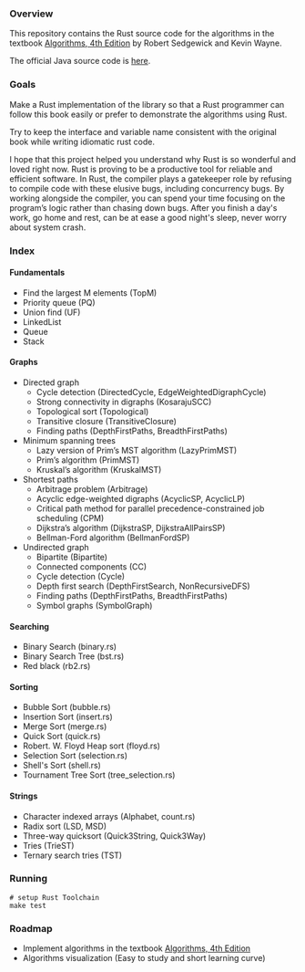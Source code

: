 ### Overview 

This repository contains the Rust source code 
for the algorithms in the textbook 
[Algorithms, 4th Edition](http://amzn.to/13VNJi7) 
by Robert Sedgewick and Kevin Wayne.

The official Java source code is 
[here](https://github.com/kevin-wayne/algs4).

### Goals

Make a Rust implementation of the library so that
a Rust programmer can follow this book easily or
prefer to demonstrate the algorithms using Rust.

Try to keep the interface and variable name consistent
with the original book while writing idiomatic rust
code.

I hope that this project helped you understand why 
Rust is so wonderful and loved right now. Rust is proving 
to be a productive tool for reliable and efficient software. 
In Rust, the compiler plays
a gatekeeper role by refusing to compile code with
these elusive bugs, including concurrency bugs.
By working alongside the compiler, you can spend your
time focusing on the program’s logic rather than
chasing down bugs. After you finish a day's work,
go home and rest, can be at ease a good night's sleep,
never worry about system crash.

### Index

#### Fundamentals 

- Find the largest M elements (TopM)
- Priority queue (PQ)
- Union find (UF)
- LinkedList
- Queue
- Stack

#### Graphs

- Directed graph
  - Cycle detection (DirectedCycle, EdgeWeightedDigraphCycle)
  - Strong connectivity in digraphs (KosarajuSCC)
  - Topological sort (Topological)
  - Transitive closure (TransitiveClosure)
  - Finding paths (DepthFirstPaths, BreadthFirstPaths)
- Minimum spanning trees 
  - Lazy version of Prim’s MST algorithm (LazyPrimMST)
  - Prim’s algorithm (PrimMST)
  - Kruskal’s algorithm (KruskalMST)
- Shortest paths
  - Arbitrage problem (Arbitrage)
  - Acyclic edge-weighted digraphs (AcyclicSP, AcyclicLP)
  - Critical path method for parallel precedence-constrained job scheduling (CPM)
  - Dijkstra’s algorithm (DijkstraSP, DijkstraAllPairsSP)
  - Bellman-Ford algorithm (BellmanFordSP) 
- Undirected graph
  - Bipartite (Bipartite)
  - Connected components (CC)
  - Cycle detection (Cycle)
  - Depth first search (DepthFirstSearch, NonRecursiveDFS)
  - Finding paths (DepthFirstPaths, BreadthFirstPaths)
  - Symbol graphs (SymbolGraph)

#### Searching

- Binary Search (binary.rs)
- Binary Search Tree (bst.rs)
- Red black (rb2.rs)

#### Sorting

- Bubble Sort (bubble.rs)
- Insertion Sort (insert.rs)
- Merge Sort (merge.rs)
- Quick Sort (quick.rs)
- Robert. W. Floyd Heap sort (floyd.rs)
- Selection Sort (selection.rs)
- Shell's Sort (shell.rs)
- Tournament Tree Sort (tree_selection.rs)

#### Strings

- Character indexed arrays (Alphabet, count.rs)
- Radix sort (LSD, MSD)
- Three-way quicksort (Quick3String, Quick3Way)
- Tries (TrieST)
- Ternary search tries (TST)

### Running

```
# setup Rust Toolchain
make test
```

### Roadmap

- Implement algorithms in the textbook
  [Algorithms, 4th Edition](http://amzn.to/13VNJi7)
- Algorithms visualization (Easy to study and short learning curve)